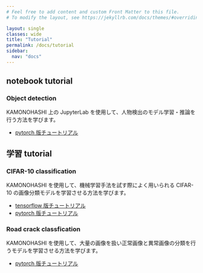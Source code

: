 ```yaml
---
# Feel free to add content and custom Front Matter to this file.
# To modify the layout, see https://jekyllrb.com/docs/themes/#overriding-theme-defaults

layout: single
classes: wide
title: "Tutorial"
permalink: /docs/tutorial
sidebar:
  nav: "docs"
---
```


## notebook tutorial

### Object detection

KAMONOHASHI 上の JupyterLab を使用して、人物検出のモデル学習・推論を行う方法を学びます。

- <a href="/docs/tutorial/object-detection-pytorch">pytorch 版チュートリアル</a>

## 学習 tutorial

### CIFAR-10 classification

KAMONOHASHI を使用して、機械学習手法を試す際によく用いられる CIFAR-10 の画像分類モデルを学習させる方法を学びます。

- <a href="/docs/tutorial/cifar-10-tensorflow">tensorflow 版チュートリアル</a>
- <a href="/docs/tutorial/cifar-10-pytorch">pytorch 版チュートリアル</a>

### Road crack classfication

KAMONOHASHI を使用して、大量の画像を扱い正常画像と異常画像の分類を行うモデルを学習させる方法を学びます。

- <a href="/docs/tutorial/crackclassification-pytorch">pytorch 版チュートリアル</a>
